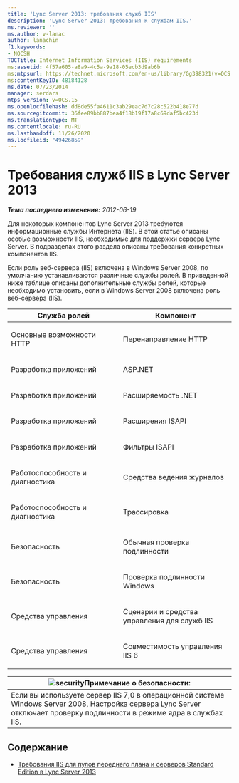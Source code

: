 ```yaml
---
title: 'Lync Server 2013: требования служб IIS'
description: 'Lync Server 2013: требования к службам IIS.'
ms.reviewer: ''
ms.author: v-lanac
author: lanachin
f1.keywords:
- NOCSH
TOCTitle: Internet Information Services (IIS) requirements
ms:assetid: 4f57a605-a8a9-4c5a-9a18-05ecb3d9ab6b
ms:mtpsurl: https://technet.microsoft.com/en-us/library/Gg398321(v=OCS.15)
ms:contentKeyID: 48184128
ms.date: 07/23/2014
manager: serdars
mtps_version: v=OCS.15
ms.openlocfilehash: dd8de55fa4611c3ab29eac7d7c28c522b418e77d
ms.sourcegitcommit: 36fee89bb887bea4f18b19f17a8c69daf5bc423d
ms.translationtype: MT
ms.contentlocale: ru-RU
ms.lasthandoff: 11/26/2020
ms.locfileid: "49426859"
---
```

# <a name="internet-information-services-iis-requirements-in-lync-server-2013"></a>Требования служб IIS в Lync Server 2013

<div data-xmlns="http://www.w3.org/1999/xhtml">

<div class="topic" data-xmlns="http://www.w3.org/1999/xhtml" data-msxsl="urn:schemas-microsoft-com:xslt" data-cs="https://msdn.microsoft.com/">

<div data-asp="https://msdn2.microsoft.com/asp">



</div>

<div id="mainSection">

<div id="mainBody">

<span> </span>

_**Тема последнего изменения:** 2012-06-19_

Для некоторых компонентов Lync Server 2013 требуются информационные службы Интернета (IIS). В этой статье описаны особые возможности IIS, необходимые для поддержки сервера Lync Server. В подразделах этого раздела описаны требования конкретных компонентов IIS.

Если роль веб-сервера (IIS) включена в Windows Server 2008, по умолчанию устанавливаются различные службы ролей. В приведенной ниже таблице описаны дополнительные службы ролей, которые необходимо установить, если в Windows Server 2008 включена роль веб-сервера (IIS).


<table>
<colgroup>
<col style="width: 50%" />
<col style="width: 50%" />
</colgroup>
<thead>
<tr class="header">
<th>Служба ролей</th>
<th>Компонент</th>
</tr>
</thead>
<tbody>
<tr class="odd">
<td><p>Основные возможности HTTP</p></td>
<td><p>Перенаправление HTTP</p></td>
</tr>
<tr class="even">
<td><p>Разработка приложений</p></td>
<td><p>ASP.NET</p></td>
</tr>
<tr class="odd">
<td><p>Разработка приложений</p></td>
<td><p>Расширяемость .NET</p></td>
</tr>
<tr class="even">
<td><p>Разработка приложений</p></td>
<td><p>Расширения ISAPI</p></td>
</tr>
<tr class="odd">
<td><p>Разработка приложений</p></td>
<td><p>Фильтры ISAPI</p></td>
</tr>
<tr class="even">
<td><p>Работоспособность и диагностика</p></td>
<td><p>Средства ведения журналов</p></td>
</tr>
<tr class="odd">
<td><p>Работоспособность и диагностика</p></td>
<td><p>Трассировка</p></td>
</tr>
<tr class="even">
<td><p>Безопасность</p></td>
<td><p>Обычная проверка подлинности</p></td>
</tr>
<tr class="odd">
<td><p>Безопасность</p></td>
<td><p>Проверка подлинности Windows</p></td>
</tr>
<tr class="even">
<td><p>Средства управления</p></td>
<td><p>Сценарии и средства управления для служб IIS</p></td>
</tr>
<tr class="odd">
<td><p>Средства управления</p></td>
<td><p>Совместимость управления IIS 6</p></td>
</tr>
</tbody>
</table>


<div>

<table>
<thead>
<tr class="header">
<th><img src="images/Gg398321.security(OCS.15).gif" title="разрешения" alt="security" />Примечание о безопасности:</th>
</tr>
</thead>
<tbody>
<tr class="odd">
<td>Если вы используете сервер IIS 7,0 в операционной системе Windows Server 2008, Настройка сервера Lync Server отключает проверку подлинности в режиме ядра в службах IIS.</td>
</tr>
</tbody>
</table>


</div>

<div>

## <a name="in-this-section"></a>Содержание

  - [Требования IIS для пулов переднего плана и серверов Standard Edition в Lync Server 2013](lync-server-2013-iis-requirements-for-front-end-pools-and-standard-edition-servers.md)

</div>

</div>

<span> </span>

</div>

</div>

</div>

